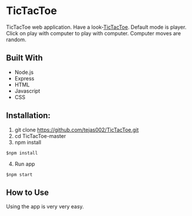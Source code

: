 # TicTacToe

TicTacToe web application.
Have a look-[TicTacToe](https://tictactoe-hiver.herokuapp.com/).
Default mode is player.
Click on play with computer to play with computer.
Computer moves are random.

## Built With

* Node.js
* Express
* HTML
* Javascript
* CSS


## Installation:
1. git clone https://github.com/tejas002/TicTacToe.git
2. cd TicTacToe-master
3. npm install
```
$npm install
```
4. Run app
```
$npm start
```

## How to Use

Using the app is very very easy.

